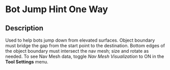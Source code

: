 # Bot Jump Hint One Way

## Description

Used to help bots jump down from elevated surfaces. Object boundary must bridge the gap from the start point to the destination. Bottom edges of the object boundary must intersect the nav mesh; size and rotate as needed. To see Nav Mesh data, toggle _Nav Mesh Visualization_ to ON in the **Tool Settings** menu.
